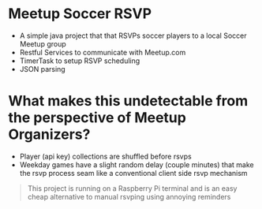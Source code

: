 # Meetup Soccer RSVP
* A simple java project that that RSVPs soccer players to a local Soccer Meetup group
* Restful Services to communicate with Meetup.com
* TimerTask to setup RSVP scheduling
* JSON parsing

# What makes this undetectable from the perspective of Meetup Organizers?
* Player (api key) collections are shuffled before rsvps
* Weekday games have a slight random delay (couple minutes) that make the rsvp process seam like a conventional client side rsvp mechanism


> This project is running on a Raspberry Pi terminal and is an easy cheap alternative to manual rsvping using annoying reminders